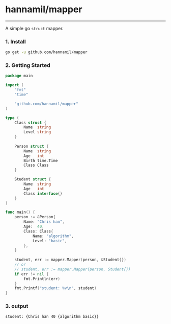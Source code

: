 # hannamil/mapper
---
A simple go `struct` mapper.
### 1. Install
```bash
go get -u github.com/hannamil/mapper
```

### 2. Getting Started

```go
package main

import (
	"fmt"
	"time"

	"github.com/hannamil/mapper"
)

type (
	Class struct {
		Name  string
		Level string
	}
	
	Person struct {
		Name  string
		Age   int
		Birth time.Time
		Class Class
	}

	Student struct {
		Name  string
		Age   int
		Class interface{}
	}
)

func main() {
	person := &Person{
		Name: "Chris han",
		Age:  40,
		Class: Class{
			Name: "algorithm",
			Level: "basic",
        },
	}
	
	student, err := mapper.Mapper(person, &Student{})
	// or
	// student, err := mapper.Mapper(person, Student{})
	if err != nil {
		fmt.Println(err)
	}
	fmt.Printf("student: %v\n", student)
}
```
### 3. output
```bash
student: {Chris han 40 {algorithm basic}}
```